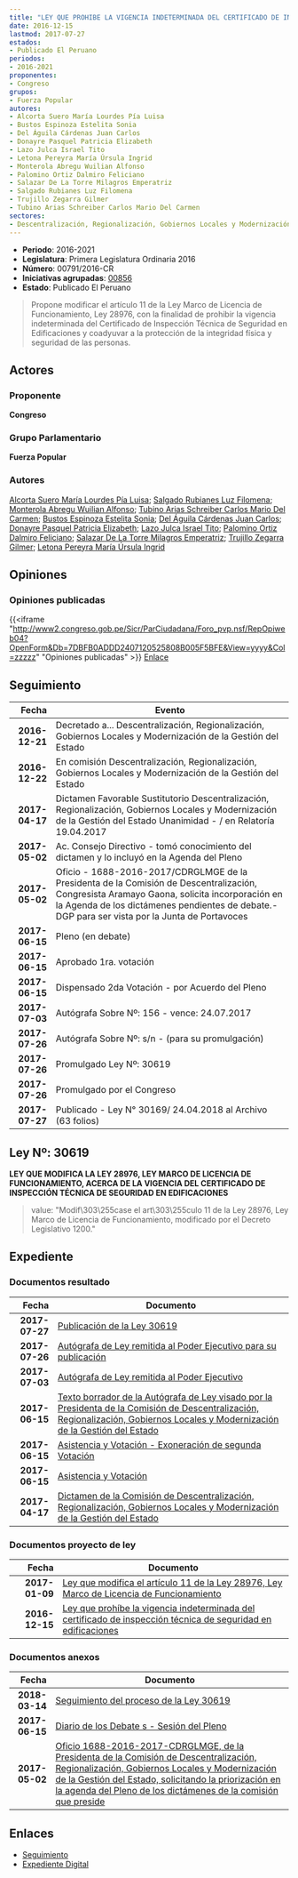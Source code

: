 ```yaml
---
title: "LEY QUE PROHIBE LA VIGENCIA INDETERMINADA DEL CERTIFICADO DE INSPECCIÓN TÉCNICA DE SEGURIDAD EN EDIFICACIONES"
date: 2016-12-15
lastmod: 2017-07-27
estados:
- Publicado El Peruano
periodos:
- 2016-2021
proponentes:
- Congreso
grupos:
- Fuerza Popular
autores:
- Alcorta Suero María Lourdes Pía Luisa
- Bustos Espinoza Estelita Sonia
- Del Águila Cárdenas Juan Carlos
- Donayre Pasquel Patricia Elizabeth
- Lazo Julca Israel Tito
- Letona Pereyra María Úrsula Ingrid
- Monterola Abregu Wuilian Alfonso
- Palomino Ortiz Dalmiro Feliciano
- Salazar De La Torre Milagros Emperatriz
- Salgado Rubianes Luz Filomena
- Trujillo Zegarra Gilmer
- Tubino Arias Schreiber Carlos Mario Del Carmen
sectores:
- Descentralización, Regionalización, Gobiernos Locales y Modernización de la Gestión del Estado
---
```

- **Periodo**: 2016-2021
- **Legislatura**: Primera Legislatura Ordinaria 2016
- **Número**: 00791/2016-CR
- **Iniciativas agrupadas**: [00856](../../00800/00856)
- **Estado**: Publicado El Peruano

> Propone modificar el artículo 11 de la Ley Marco de Licencia de Funcionamiento, Ley 28976, con la finalidad de prohibir la vigencia indeterminada del Certificado de Inspección Técnica de Seguridad en Edificaciones y coadyuvar a la protección de la integridad física y seguridad de las personas.


## Actores

### Proponente

**Congreso**

### Grupo Parlamentario

**Fuerza Popular**

### Autores

[Alcorta Suero María Lourdes Pía Luisa](mailto:mailto:lalcorta@congreso.gob.pe); [Salgado Rubianes Luz Filomena](mailto:mailto:lsalgado@congreso.gob.pe); [Monterola Abregu Wuilian Alfonso](mailto:mailto:wmonterola@congreso.gob.pe); [Tubino Arias Schreiber Carlos Mario Del Carmen](mailto:mailto:ctubino@congreso.gob.pe); [Bustos Espinoza Estelita Sonia](mailto:mailto:ebustos@congreso.gob.pe); [Del Águila Cárdenas Juan Carlos](mailto:mailto:jdelaguila@congreso.gob.pe); [Donayre Pasquel Patricia Elizabeth](mailto:mailto:pdonayre@congreso.gob.pe); [Lazo Julca Israel Tito](mailto:mailto:ilazo@congreso.gob.pe); [Palomino Ortiz Dalmiro Feliciano](mailto:mailto:dfpalomino@congreso.gob.pe); [Salazar De La Torre Milagros Emperatriz](mailto:mailto:msalazard@congreso.gob.pe); [Trujillo Zegarra Gilmer](mailto:mailto:gtrujilloz@congreso.gob.pe); [Letona Pereyra María Úrsula Ingrid](mailto:mailto:mletona@congreso.gob.pe)

## Opiniones

### Opiniones publicadas

{{<iframe "http://www2.congreso.gob.pe/Sicr/ParCiudadana/Foro_pvp.nsf/RepOpiweb04?OpenForm&Db=7DBFB0ADDD2407120525808B005F5BFE&View=yyyy&Col=zzzzz" "Opiniones publicadas" >}}
[Enlace](http://www2.congreso.gob.pe/Sicr/ParCiudadana/Foro_pvp.nsf/RepOpiweb04?OpenForm&Db=7DBFB0ADDD2407120525808B005F5BFE&View=yyyy&Col=zzzzz)


## Seguimiento

| Fecha | Evento |
|------:|--------|
| **2016-12-21** | Decretado a... Descentralización, Regionalización, Gobiernos Locales y Modernización de la Gestión del Estado |
| **2016-12-22** | En comisión Descentralización, Regionalización, Gobiernos Locales y Modernización de la Gestión del Estado |
| **2017-04-17** | Dictamen Favorable Sustitutorio Descentralización, Regionalización, Gobiernos Locales y Modernización de la Gestión del Estado Unanimidad - / en Relatoría 19.04.2017 |
| **2017-05-02** | Ac. Consejo Directivo - tomó conocimiento del dictamen y lo incluyó en la Agenda del Pleno |
| **2017-05-02** | Oficio - 1688-2016-2017/CDRGLMGE de la Presidenta de la Comisión de Descentralización, Congresista Aramayo Gaona, solicita incorporación en la Agenda de los dictámenes pendientes de debate.- DGP para ser vista por la Junta de Portavoces |
| **2017-06-15** | Pleno (en debate) |
| **2017-06-15** | Aprobado 1ra. votación |
| **2017-06-15** | Dispensado 2da Votación - por Acuerdo del Pleno |
| **2017-07-03** | Autógrafa Sobre Nº: 156 - vence: 24.07.2017 |
| **2017-07-26** | Autógrafa Sobre Nº: s/n - (para su promulgación) |
| **2017-07-26** | Promulgado Ley Nº: 30619 |
| **2017-07-26** | Promulgado por el Congreso |
| **2017-07-27** | Publicado - Ley N° 30169/ 24.04.2018 al Archivo (63 folios) |

## Ley Nº: 30619

**LEY QUE MODIFICA LA LEY 28976, LEY MARCO DE LICENCIA DE FUNCIONAMIENTO, ACERCA DE LA VIGENCIA DEL CERTIFICADO DE INSPECCIÓN TÉCNICA DE SEGURIDAD EN EDIFICACIONES**

> value: "Modif\303\255case el art\303\255culo 11 de la Ley 28976, Ley Marco de Licencia de Funcionamiento, modificado por el Decreto Legislativo 1200."


## Expediente

### Documentos resultado

| Fecha | Documento |
|------:|-----------|
| **2017-07-27** | [Publicación de la Ley 30619](http://www.leyes.congreso.gob.pe/Documentos/2016_2021/ADLP/Normas_Legales/30619-LEY.pdf) |
| **2017-07-26** | [Autógrafa de Ley remitida al Poder Ejecutivo para su publicación](http://www.leyes.congreso.gob.pe/Documentos/2016_2021/ADLP/Texto_Aprobado/AU0079120170726.pdf) |
| **2017-07-03** | [Autógrafa de Ley remitida al Poder Ejecutivo](http://www.leyes.congreso.gob.pe/Documentos/2016_2021/Autografas/Ley_y_de_Resolucion_Legislativa/AU0079120170703.PDF) |
| **2017-06-15** | [Texto borrador de la Autógrafa de Ley visado por la Presidenta de la Comisión de Descentralización, Regionalización, Gobiernos Locales y Modernización de la Gestión del Estado](http://www.leyes.congreso.gob.pe/Documentos/2016_2021/Texto_Borrador_de_Autografa/BAU0079120170615.pdf) |
| **2017-06-15** | [Asistencia y Votación - Exoneración de segunda Votación](http://www.leyes.congreso.gob.pe/Documentos/2016_2021/Asistencia_y_Votacion/Proyectos_de_Ley/Exoneracion_de_Segunda_Votacion/ESV0079120170615.pdf) |
| **2017-06-15** | [Asistencia y Votación](http://www.leyes.congreso.gob.pe/Documentos/2016_2021/Asistencia_y_Votacion/Proyectos_de_Ley/AV0079120170615.pdf) |
| **2017-04-17** | [Dictamen de la Comisión de Descentralización, Regionalización, Gobiernos Locales y Modernización de la Gestión del Estado](http://www.leyes.congreso.gob.pe/Documentos/2016_2021/Dictamenes/Proyectos_de_Ley/00791DC08MAY20170417..pdf) |

### Documentos proyecto de ley

| Fecha | Documento |
|------:|-----------|
| **2017-01-09** | [Ley que modifica el artículo 11 de la Ley 28976, Ley Marco de Licencia de Funcionamiento](http://www.leyes.congreso.gob.pe/Documentos/2016_2021/Proyectos_de_Ley_y_de_Resoluciones_Legislativas/PL0085620170109..pdf) |
| **2016-12-15** | [Ley que prohíbe la vigencia indeterminada del certificado de inspección técnica de seguridad en edificaciones](http://www.leyes.congreso.gob.pe/Documentos/2016_2021/Proyectos_de_Ley_y_de_Resoluciones_Legislativas/PL0079120161215.pdf) |

### Documentos anexos

| Fecha | Documento |
|------:|-----------|
| **2018-03-14** | [Seguimiento del proceso de la Ley 30619](http://www.leyes.congreso.gob.pe/Documentos/2016_2021/Seguimiento_de_Proyectos_de_Ley/00791PL20180314.pdf) |
| **2017-06-15** | [Diario de los Debate s - Sesión del Pleno](http://www2.congreso.gob.pe/Sicr/DiarioDebates/Publicad.nsf/SesionesPleno/05256D6E0073DFE90525814100160860/$FILE/SLO-2016-16A.pdf) |
| **2017-05-02** | [Oficio 1688-2016-2017-CDRGLMGE, de la Presidenta de la Comisión de Descentralización, Regionalización, Gobiernos Locales y Modernización de la Gestión del Estado, solicitando la priorización en la agenda del Pleno de los dictámenes de la comisión que preside](http://www.leyes.congreso.gob.pe/Documentos/2016_2021/Oficios/Comisiones_Ordinarias/OFICIO-1688-2016-2017-CDRGLMGE.pdf) |

## Enlaces

- [Seguimiento](http://www2.congreso.gob.pe/Sicr/TraDocEstProc/CLProLey2016.nsf/f7fff46988ca05b1052578e100829cc7/429e9bbec7dbbce90525808b00586455?OpenDocument)
- [Expediente Digital](http://www2.congreso.gob.pe/Sicr/TraDocEstProc/Expvirt_2011.nsf/visbusqptramdoc1621/00791?opendocument)

